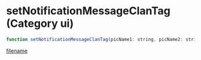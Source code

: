 # setNotificationMessageClanTag (Category ui)

```js
function setNotificationMessageClanTag(picName1: string, picName2: string, flash: boolean, iconType: number, sender: string, subject: string, duration: number, clanTag: string): number
```

[filename](setNotificationMessageClanTag_m.md ':include')